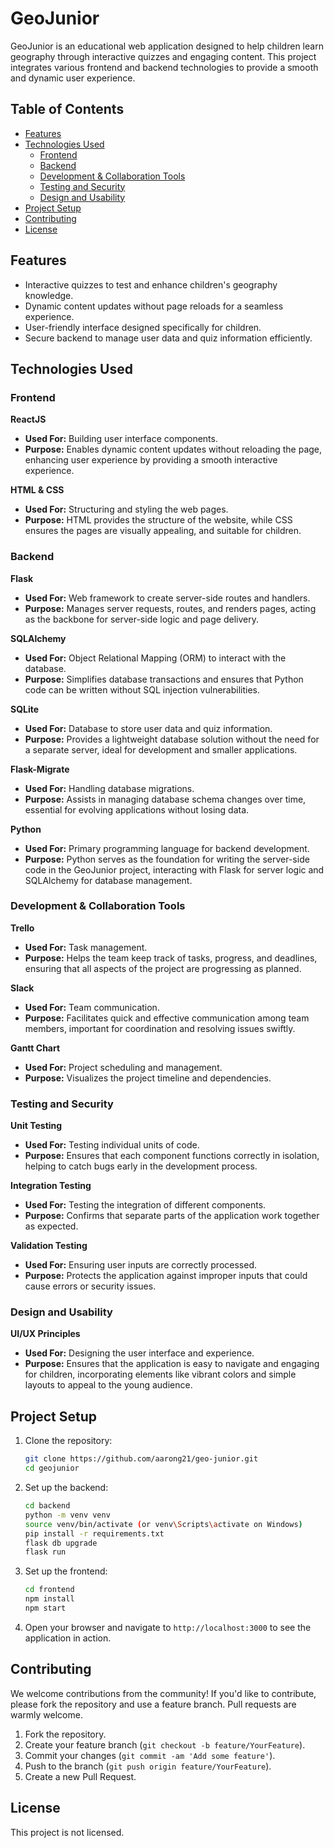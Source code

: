 # GeoJunior

GeoJunior is an educational web application designed to help children learn geography through interactive quizzes and engaging content. This project integrates various frontend and backend technologies to provide a smooth and dynamic user experience.

## Table of Contents

- [Features](#features)
- [Technologies Used](#technologies-used)
  - [Frontend](#frontend)
  - [Backend](#backend)
  - [Development & Collaboration Tools](#development--collaboration-tools)
  - [Testing and Security](#testing-and-security)
  - [Design and Usability](#design-and-usability)
- [Project Setup](#project-setup)
- [Contributing](#contributing)
- [License](#license)

## Features

- Interactive quizzes to test and enhance children's geography knowledge.
- Dynamic content updates without page reloads for a seamless experience.
- User-friendly interface designed specifically for children.
- Secure backend to manage user data and quiz information efficiently.

## Technologies Used

### Frontend

**ReactJS**
- **Used For:** Building user interface components.
- **Purpose:** Enables dynamic content updates without reloading the page, enhancing user experience by providing a smooth interactive experience.

**HTML & CSS**
- **Used For:** Structuring and styling the web pages.
- **Purpose:** HTML provides the structure of the website, while CSS ensures the pages are visually appealing, and suitable for children.

### Backend

**Flask**
- **Used For:** Web framework to create server-side routes and handlers.
- **Purpose:** Manages server requests, routes, and renders pages, acting as the backbone for server-side logic and page delivery.

**SQLAlchemy**
- **Used For:** Object Relational Mapping (ORM) to interact with the database.
- **Purpose:** Simplifies database transactions and ensures that Python code can be written without SQL injection vulnerabilities.

**SQLite**
- **Used For:** Database to store user data and quiz information.
- **Purpose:** Provides a lightweight database solution without the need for a separate server, ideal for development and smaller applications.

**Flask-Migrate**
- **Used For:** Handling database migrations.
- **Purpose:** Assists in managing database schema changes over time, essential for evolving applications without losing data.

**Python**
- **Used For:** Primary programming language for backend development.
- **Purpose:** Python serves as the foundation for writing the server-side code in the GeoJunior project, interacting with Flask for server logic and SQLAlchemy for database management.

### Development & Collaboration Tools

**Trello**
- **Used For:** Task management.
- **Purpose:** Helps the team keep track of tasks, progress, and deadlines, ensuring that all aspects of the project are progressing as planned.

**Slack**
- **Used For:** Team communication.
- **Purpose:** Facilitates quick and effective communication among team members, important for coordination and resolving issues swiftly.

**Gantt Chart**
- **Used For:** Project scheduling and management.
- **Purpose:** Visualizes the project timeline and dependencies.

### Testing and Security

**Unit Testing**
- **Used For:** Testing individual units of code.
- **Purpose:** Ensures that each component functions correctly in isolation, helping to catch bugs early in the development process.

**Integration Testing**
- **Used For:** Testing the integration of different components.
- **Purpose:** Confirms that separate parts of the application work together as expected.

**Validation Testing**
- **Used For:** Ensuring user inputs are correctly processed.
- **Purpose:** Protects the application against improper inputs that could cause errors or security issues.

### Design and Usability

**UI/UX Principles**
- **Used For:** Designing the user interface and experience.
- **Purpose:** Ensures that the application is easy to navigate and engaging for children, incorporating elements like vibrant colors and simple layouts to appeal to the young audience.

## Project Setup

1. Clone the repository:
    ```bash
    git clone https://github.com/aarong21/geo-junior.git
    cd geojunior
    ```

2. Set up the backend:
    ```bash
    cd backend
    python -m venv venv
    source venv/bin/activate (or venv\Scripts\activate on Windows)
    pip install -r requirements.txt
    flask db upgrade
    flask run
    ```

3. Set up the frontend:
    ```bash
    cd frontend
    npm install
    npm start
    ```

4. Open your browser and navigate to `http://localhost:3000` to see the application in action.

## Contributing

We welcome contributions from the community! If you'd like to contribute, please fork the repository and use a feature branch. Pull requests are warmly welcome.

1. Fork the repository.
2. Create your feature branch (`git checkout -b feature/YourFeature`).
3. Commit your changes (`git commit -am 'Add some feature'`).
4. Push to the branch (`git push origin feature/YourFeature`).
5. Create a new Pull Request.

## License

This project is not licensed.
